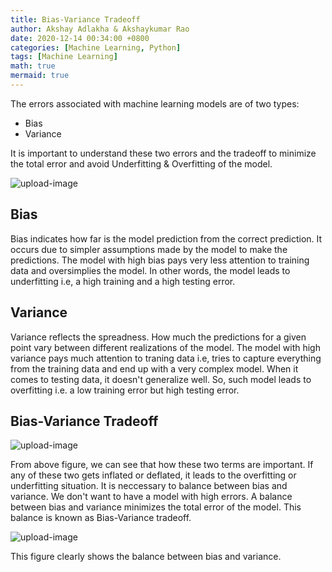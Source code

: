```yaml
---
title: Bias-Variance Tradeoff
author: Akshay Adlakha & Akshaykumar Rao
date: 2020-12-14 00:34:00 +0800
categories: [Machine Learning, Python]
tags: [Machine Learning]
math: true
mermaid: true
---
```


The errors associated with machine learning models are of two types:
- Bias
- Variance

It is important to understand these two errors and the tradeoff to minimize the total error and avoid Underfitting & Overfitting of the model.

![upload-image](/assets/img/sample/Biasd.png)

## Bias

Bias indicates how far is the model prediction from the correct prediction. It occurs due to simpler assumptions made by the model to make the predictions. The model with high bias pays very less attention to training data and oversimplies the model. In other words, the model leads to underfitting i.e, a high training and a high testing error. 

## Variance

Variance reflects the spreadness. How much the predictions for a given point vary between different realizations of the model. The model with high variance pays much attention to traning data i.e, tries to capture everything from the training data and end up with a very complex model. When it comes to testing data, it doesn't generalize well. So, such model leads to overfitting i.e. a low training error but high testing error. 


## Bias-Variance Tradeoff

![upload-image](/assets/img/sample/Bias1.png)

From above figure, we can see that how these two terms are important. If any of these two gets inflated or deflated, it leads to the overfitting or underfitting situation. It is neccessary to balance between bias and variance. We don't want to have a model with high errors. A balance between bias and variance minimizes the total error of the model. This balance is known as Bias-Variance tradeoff.

![upload-image](/assets/img/sample/Bias2.png)

This figure clearly shows the balance between bias and variance.
